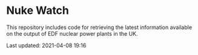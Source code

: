 # Nuke Watch

This repository includes code for retrieving the latest information available on the output of EDF nuclear power plants in the UK.

Last updated: 2021-04-08 19:16